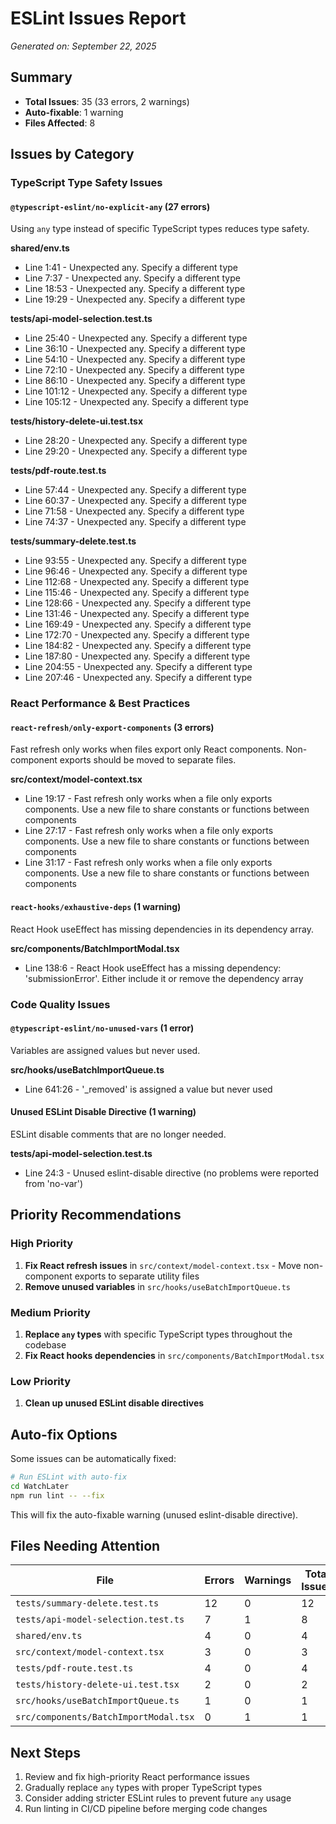 # ESLint Issues Report

*Generated on: September 22, 2025*

## Summary

- **Total Issues**: 35 (33 errors, 2 warnings)
- **Auto-fixable**: 1 warning
- **Files Affected**: 8

## Issues by Category

### TypeScript Type Safety Issues

#### `@typescript-eslint/no-explicit-any` (27 errors)
Using `any` type instead of specific TypeScript types reduces type safety.

**shared/env.ts**
- Line 1:41 - Unexpected any. Specify a different type
- Line 7:37 - Unexpected any. Specify a different type
- Line 18:53 - Unexpected any. Specify a different type
- Line 19:29 - Unexpected any. Specify a different type

**tests/api-model-selection.test.ts**
- Line 25:40 - Unexpected any. Specify a different type
- Line 36:10 - Unexpected any. Specify a different type
- Line 54:10 - Unexpected any. Specify a different type
- Line 72:10 - Unexpected any. Specify a different type
- Line 86:10 - Unexpected any. Specify a different type
- Line 101:12 - Unexpected any. Specify a different type
- Line 105:12 - Unexpected any. Specify a different type

**tests/history-delete-ui.test.tsx**
- Line 28:20 - Unexpected any. Specify a different type
- Line 29:20 - Unexpected any. Specify a different type

**tests/pdf-route.test.ts**
- Line 57:44 - Unexpected any. Specify a different type
- Line 60:37 - Unexpected any. Specify a different type
- Line 71:58 - Unexpected any. Specify a different type
- Line 74:37 - Unexpected any. Specify a different type

**tests/summary-delete.test.ts**
- Line 93:55 - Unexpected any. Specify a different type
- Line 96:46 - Unexpected any. Specify a different type
- Line 112:68 - Unexpected any. Specify a different type
- Line 115:46 - Unexpected any. Specify a different type
- Line 128:66 - Unexpected any. Specify a different type
- Line 131:46 - Unexpected any. Specify a different type
- Line 169:49 - Unexpected any. Specify a different type
- Line 172:70 - Unexpected any. Specify a different type
- Line 184:82 - Unexpected any. Specify a different type
- Line 187:80 - Unexpected any. Specify a different type
- Line 204:55 - Unexpected any. Specify a different type
- Line 207:46 - Unexpected any. Specify a different type

### React Performance & Best Practices

#### `react-refresh/only-export-components` (3 errors)
Fast refresh only works when files export only React components. Non-component exports should be moved to separate files.

**src/context/model-context.tsx**
- Line 19:17 - Fast refresh only works when a file only exports components. Use a new file to share constants or functions between components
- Line 27:17 - Fast refresh only works when a file only exports components. Use a new file to share constants or functions between components
- Line 31:17 - Fast refresh only works when a file only exports components. Use a new file to share constants or functions between components

#### `react-hooks/exhaustive-deps` (1 warning)
React Hook useEffect has missing dependencies in its dependency array.

**src/components/BatchImportModal.tsx**
- Line 138:6 - React Hook useEffect has a missing dependency: 'submissionError'. Either include it or remove the dependency array

### Code Quality Issues

#### `@typescript-eslint/no-unused-vars` (1 error)
Variables are assigned values but never used.

**src/hooks/useBatchImportQueue.ts**
- Line 641:26 - '_removed' is assigned a value but never used

#### Unused ESLint Disable Directive (1 warning)
ESLint disable comments that are no longer needed.

**tests/api-model-selection.test.ts**
- Line 24:3 - Unused eslint-disable directive (no problems were reported from 'no-var')

## Priority Recommendations

### High Priority
1. **Fix React refresh issues** in `src/context/model-context.tsx` - Move non-component exports to separate utility files
2. **Remove unused variables** in `src/hooks/useBatchImportQueue.ts`

### Medium Priority
1. **Replace `any` types** with specific TypeScript types throughout the codebase
2. **Fix React hooks dependencies** in `src/components/BatchImportModal.tsx`

### Low Priority
1. **Clean up unused ESLint disable directives**

## Auto-fix Options

Some issues can be automatically fixed:

```bash
# Run ESLint with auto-fix
cd WatchLater
npm run lint -- --fix
```

This will fix the auto-fixable warning (unused eslint-disable directive).

## Files Needing Attention

| File | Errors | Warnings | Total Issues |
|------|--------|----------|--------------|
| `tests/summary-delete.test.ts` | 12 | 0 | 12 |
| `tests/api-model-selection.test.ts` | 7 | 1 | 8 |
| `shared/env.ts` | 4 | 0 | 4 |
| `src/context/model-context.tsx` | 3 | 0 | 3 |
| `tests/pdf-route.test.ts` | 4 | 0 | 4 |
| `tests/history-delete-ui.test.tsx` | 2 | 0 | 2 |
| `src/hooks/useBatchImportQueue.ts` | 1 | 0 | 1 |
| `src/components/BatchImportModal.tsx` | 0 | 1 | 1 |

## Next Steps

1. Review and fix high-priority React performance issues
2. Gradually replace `any` types with proper TypeScript types
3. Consider adding stricter ESLint rules to prevent future `any` usage
4. Run linting in CI/CD pipeline before merging code changes
